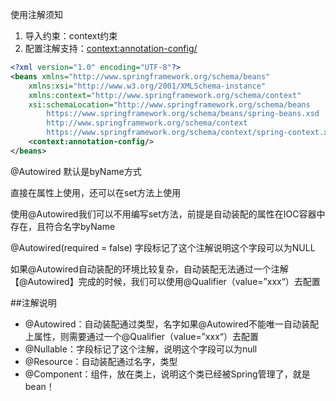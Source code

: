 使用注解须知
1. 导入约束：context约束
2. 配置注解支持：<context:annotation-config/>
```xml
<?xml version="1.0" encoding="UTF-8"?>
<beans xmlns="http://www.springframework.org/schema/beans"
    xmlns:xsi="http://www.w3.org/2001/XMLSchema-instance"
    xmlns:context="http://www.springframework.org/schema/context"
    xsi:schemaLocation="http://www.springframework.org/schema/beans
        https://www.springframework.org/schema/beans/spring-beans.xsd
        http://www.springframework.org/schema/context
        https://www.springframework.org/schema/context/spring-context.xsd">
    <context:annotation-config/>
</beans>
```
@Autowired 默认是byName方式

直接在属性上使用，还可以在set方法上使用

使用@Autowired我们可以不用编写set方法，前提是自动装配的属性在IOC容器中存在，且符合名字byName

@Autowired(required = false)
字段标记了这个注解说明这个字段可以为NULL

如果@Autowired自动装配的环境比较复杂，自动装配无法通过一个注解【@Autowired】完成的时候，我们可以使用@Qualifier（value=”xxx“）去配置

##注解说明
- @Autowired：自动装配通过类型，名字如果@Autowired不能唯一自动装配上属性，则需要通过一个@Qualifier（value=”xxx“）去配置
- @Nullable：字段标记了这个注解，说明这个字段可以为null
- @Resource：自动装配通过名字，类型
- @Component：组件，放在类上，说明这个类已经被Spring管理了，就是bean！